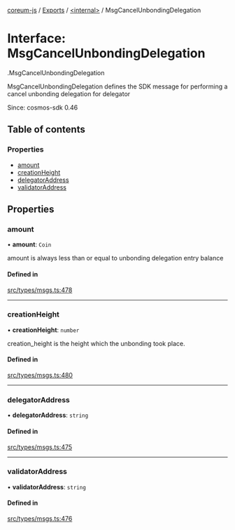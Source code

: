[coreum-js](../README.md) / [Exports](../modules.md) / [<internal\>](../modules/internal_.md) / MsgCancelUnbondingDelegation

# Interface: MsgCancelUnbondingDelegation

[<internal>](../modules/internal_.md).MsgCancelUnbondingDelegation

MsgCancelUnbondingDelegation defines the SDK message for performing a cancel unbonding delegation for delegator

Since: cosmos-sdk 0.46

## Table of contents

### Properties

- [amount](internal_.MsgCancelUnbondingDelegation.md#amount)
- [creationHeight](internal_.MsgCancelUnbondingDelegation.md#creationheight)
- [delegatorAddress](internal_.MsgCancelUnbondingDelegation.md#delegatoraddress)
- [validatorAddress](internal_.MsgCancelUnbondingDelegation.md#validatoraddress)

## Properties

### amount

• **amount**: `Coin`

amount is always less than or equal to unbonding delegation entry balance

#### Defined in

[src/types/msgs.ts:478](https://github.com/PyramydLabs/coreum-js/blob/1b17c7f/src/types/msgs.ts#L478)

___

### creationHeight

• **creationHeight**: `number`

creation_height is the height which the unbonding took place.

#### Defined in

[src/types/msgs.ts:480](https://github.com/PyramydLabs/coreum-js/blob/1b17c7f/src/types/msgs.ts#L480)

___

### delegatorAddress

• **delegatorAddress**: `string`

#### Defined in

[src/types/msgs.ts:475](https://github.com/PyramydLabs/coreum-js/blob/1b17c7f/src/types/msgs.ts#L475)

___

### validatorAddress

• **validatorAddress**: `string`

#### Defined in

[src/types/msgs.ts:476](https://github.com/PyramydLabs/coreum-js/blob/1b17c7f/src/types/msgs.ts#L476)
